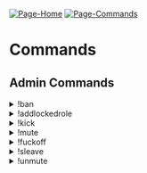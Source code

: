 [![Page-Home](https://img.shields.io/badge/Page-Home-red.svg)]()
[![Page-Commands](https://img.shields.io/badge/Page-Commands-green.svg)](/Aurora/commands)
<br>
# Commands
## Admin Commands
<details>
 <summary>!ban</summary>
 <ul>
  <li>Description: bans a user and sends him a message.</li>
  <li>Usage: !ban [@User] [Message]</li>
  </ul>
</details>
<details>
 <summary>!addlockedrole</summary>
 <ul>
 <li>Description: locks a role or multiple roles from join.</li>
 <li>Usage: !addlockedrole [rolename] or !addlockedrole [rolename] [rolename] and so on.</li>
 </ul>
  </details>
  <details>
 <summary>!kick</summary>
 <ul>
 <li>Description: kicks the user from the server and sends him a message.</li>
  <li>Usage: !kick [@User] [Message].</li>
  </ul>
  </details>
  <details>
 <summary>!mute</summary>
 <ul>
 <li>Description: mutes the user.</li>
  <li>Usage: !mute [@User].</li>
  </ul>
  </details>
  <details>
 <summary>!fuckoff</summary>
 <ul>
 <li>Description: Yeah. The Bot is out!</li>
 <li>Usage: !fuckoff</li>
 </ul>
  </details>
  <details>
 <summary>!sleave</summary>
 <ul>
 <li>Description: And the bot left the server.</li>
 <li>Usage: !sleave.</li>
 </ul>
  </details>
  <details>
  <summary>!unmute</summary>
  <ul>
  <li>Description: unmute the User.</li>
  <li>Usage: !unmute [@User].</li>
  </ul>
  </details>
  
